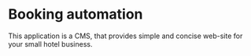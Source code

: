 # Booking automation

This application is a CMS, that provides simple and concise web-site for your small hotel business.

